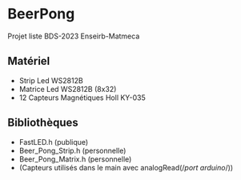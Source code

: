 # BeerPong

Projet liste BDS-2023 Enseirb-Matmeca

## Matériel

- Strip Led WS2812B
- Matrice Led WS2812B (8x32)
- 12 Capteurs Magnétiques Holl KY-035

## Bibliothèques

- FastLED.h (publique)
- Beer_Pong_Strip.h (personnelle)
- Beer_Pong_Matrix.h (personnelle)
- (Capteurs utilisés dans le main avec analogRead(/*port arduino*/))

